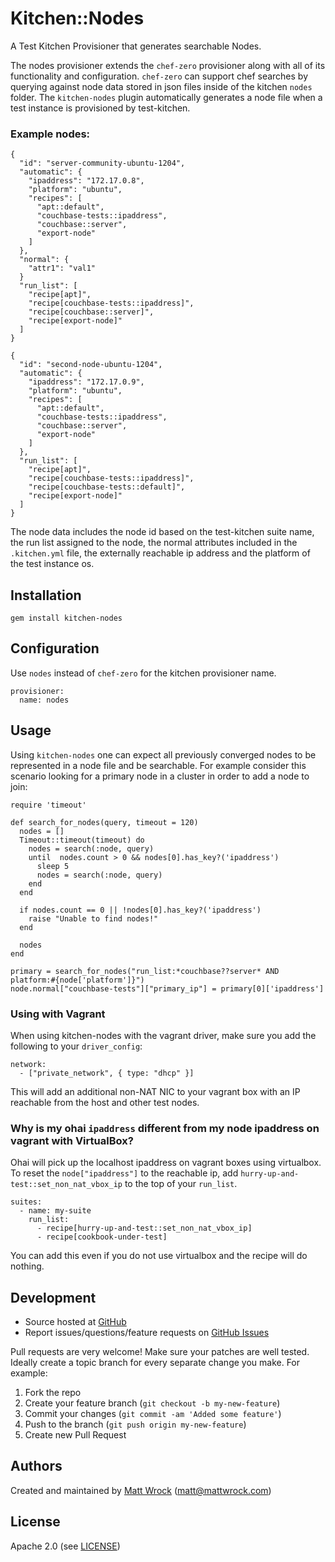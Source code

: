 # <a name="title"></a> Kitchen::Nodes

A Test Kitchen Provisioner that generates searchable Nodes.

The nodes provisioner extends the `chef-zero` provisioner along with all of its functionality and configuration. `chef-zero` can support chef searches by querying against node data stored in json files inside of the kitchen `nodes` folder. The `kitchen-nodes` plugin automatically generates a node file when a test instance is provisioned by test-kitchen.

### Example nodes:

```
{
  "id": "server-community-ubuntu-1204",
  "automatic": {
    "ipaddress": "172.17.0.8",
    "platform": "ubuntu",
    "recipes": [
      "apt::default",
      "couchbase-tests::ipaddress",
      "couchbase::server",
      "export-node"
    ]
  },
  "normal": {
    "attr1": "val1"
  }
  "run_list": [
    "recipe[apt]",
    "recipe[couchbase-tests::ipaddress]",
    "recipe[couchbase::server]",
    "recipe[export-node]"
  ]
}

{
  "id": "second-node-ubuntu-1204",
  "automatic": {
    "ipaddress": "172.17.0.9",
    "platform": "ubuntu",
    "recipes": [
      "apt::default",
      "couchbase-tests::ipaddress",
      "couchbase::server",
      "export-node"
    ]
  },
  "run_list": [
    "recipe[apt]",
    "recipe[couchbase-tests::ipaddress]",
    "recipe[couchbase-tests::default]",
    "recipe[export-node]"
  ]
}
```

The node data includes the node id based on the test-kitchen suite name, the run list assigned to the node, the normal attributes included in the `.kitchen.yml` file, the externally reachable ip address and the platform of the test instance os.

## <a name="installation"></a> Installation

```
gem install kitchen-nodes
```

## <a name="config"></a> Configuration

Use `nodes` instead of `chef-zero` for the kitchen provisioner name.

```
provisioner:
  name: nodes
```

## <a name="Usage"></a> Usage

Using `kitchen-nodes` one can expect all previously converged nodes to be represented in a node file and be searchable. For example consider this scenario looking for a primary node in a cluster in order to add a node to join:

```
require 'timeout'

def search_for_nodes(query, timeout = 120)
  nodes = []
  Timeout::timeout(timeout) do
    nodes = search(:node, query)
    until  nodes.count > 0 && nodes[0].has_key?('ipaddress')
      sleep 5
      nodes = search(:node, query)
    end
  end

  if nodes.count == 0 || !nodes[0].has_key?('ipaddress')
    raise "Unable to find nodes!"
  end

  nodes
end

primary = search_for_nodes("run_list:*couchbase??server* AND platform:#{node['platform']}")
node.normal["couchbase-tests"]["primary_ip"] = primary[0]['ipaddress']

```
### <a name="vagrant"></a> Using with Vagrant

When using kitchen-nodes with the vagrant driver, make sure you add the following to your `driver_config`:

```
network:
  - ["private_network", { type: "dhcp" }]
```

This will add an additional non-NAT NIC to your vagrant box with an IP reachable from the host and other test nodes.

### <a name="virtualbox"></a> Why is my ohai `ipaddress` different from my node ipaddress on vagrant with VirtualBox?

Ohai will pick up the localhost ipaddress on vagrant boxes using virtualbox. To reset the `node["ipaddress"]` to the reachable ip, add `hurry-up-and-test::set_non_nat_vbox_ip` to the top of your `run_list`. 

```
suites:
  - name: my-suite
    run_list:
      - recipe[hurry-up-and-test::set_non_nat_vbox_ip]
      - recipe[cookbook-under-test]
```

You can add this even if you do not use virtualbox and the recipe will do nothing.


## <a name="development"></a> Development

* Source hosted at [GitHub][repo]
* Report issues/questions/feature requests on [GitHub Issues][issues]

Pull requests are very welcome! Make sure your patches are well tested.
Ideally create a topic branch for every separate change you make. For
example:

1. Fork the repo
2. Create your feature branch (`git checkout -b my-new-feature`)
3. Commit your changes (`git commit -am 'Added some feature'`)
4. Push to the branch (`git push origin my-new-feature`)
5. Create new Pull Request

## <a name="authors"></a> Authors

Created and maintained by [Matt Wrock][author] (<matt@mattwrock.com>)

## <a name="license"></a> License

Apache 2.0 (see [LICENSE][license])


[author]:           https://github.com/mwrock
[issues]:           https://github.com/mwrock/kitchen-nodes/issues
[license]:          https://github.com/mwrock/kitchen-nodes/blob/master/LICENSE
[repo]:             https://github.com/mwrock/kitchen-nodes
[driver_usage]:     http://docs.kitchen-ci.org/drivers/usage
[chef_omnibus_dl]:  http://www.getchef.com/chef/install/
